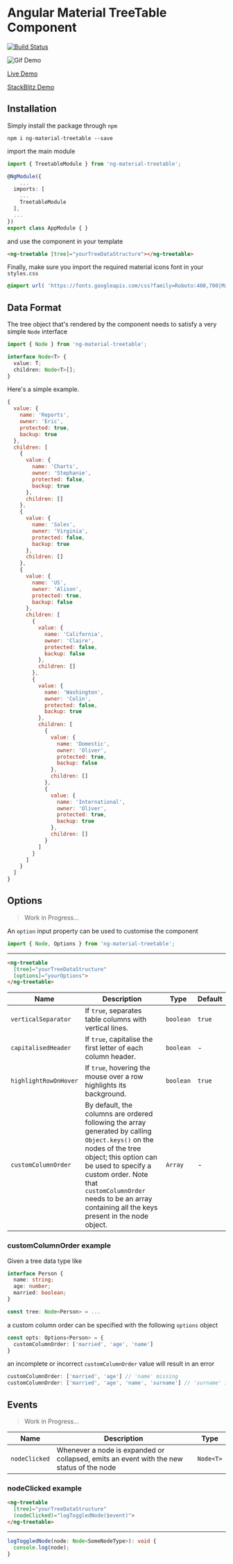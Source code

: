 # Angular Material TreeTable Component

[![Build Status](https://travis-ci.com/mlrv/ng-material-treetable.svg?branch=master)](https://travis-ci.com/mlrv/ng-material-tree-table)


![Gif Demo](https://media.giphy.com/media/64CInKKyLZZB31kKDc/giphy.gif)

[Live Demo](http://ng-material-treetable.surge.sh/)

[StackBlitz Demo](https://stackblitz.com/edit/angular-qnlruj)

## Installation

Simply install the package through `npm`

```
npm i ng-material-treetable --save
```

import the main module

```typescript
import { TreetableModule } from 'ng-material-treetable';

@NgModule({
    ...
  imports: [
    ...
    TreetableModule
  ],
  ...
})
export class AppModule { }
```

and use the component in your template

```html
<ng-treetable [tree]="yourTreeDataStructure"></ng-treetable>
```

Finally, make sure you import the required material icons font in your `styles.css`

```css
@import url( 'https://fonts.googleapis.com/css?family=Roboto:400,700|Material+Icons');
```

## Data Format

The tree object that's rendered by the component needs to satisfy a very simple `Node` interface

```typescript
import { Node } from 'ng-material-treetable';

interface Node<T> {
  value: T;
  children: Node<T>[];
}
```

Here's a simple example.


```javascript
{
  value: {
    name: 'Reports',
    owner: 'Eric',
    protected: true,
    backup: true
  },
  children: [
    {
      value: {
        name: 'Charts',
        owner: 'Stephanie',
        protected: false,
        backup: true
      },
      children: []
    },
    {
      value: {
        name: 'Sales',
        owner: 'Virginia',
        protected: false,
        backup: true
      },
      children: []
    },
    {
      value: {
        name: 'US',
        owner: 'Alison',
        protected: true,
        backup: false
      },
      children: [
        {
          value: {
            name: 'California',
            owner: 'Claire',
            protected: false,
            backup: false
          },
          children: []
        },
        {
          value: {
            name: 'Washington',
            owner: 'Colin',
            protected: false,
            backup: true
          },
          children: [
            {
              value: {
                name: 'Domestic',
                owner: 'Oliver',
                protected: true,
                backup: false
              },
              children: []
            },
            {
              value: {
                name: 'International',
                owner: 'Oliver',
                protected: true,
                backup: true
              },
              children: []
            }
          ]
        }
      ]
    }
  ]
}
```

## Options

> Work in Progress...

An `option` input property can be used to customise the component

```typescript
import { Node, Options } from 'ng-material-treetable';
```

---

```html
<ng-treetable
  [tree]="yourTreeDataStructure"
  [options]="yourOptions">
</ng-treetable>
```

| Name                  | Description                                                                                                                                                                                                                                                                                | Type      | Default |
|-----------------------|--------------------------------------------------------------------------------------------------------------------------------------------------------------------------------------------------------------------------------------------------------------------------------------------|-----------|---------|
| `verticalSeparator`   | If `true`, separates table columns with  vertical lines.                                                                                                                                                                                                                                   | `boolean` | `true`  |
| `capitalisedHeader`   | If `true`, capitalise the first letter of each column header.                                                                                                                                                                                                                              | `boolean` | -       |
| `highlightRowOnHover` | If `true`, hovering the mouse over a row highlights its background.                                                                                                                                                                                                                        | `boolean` | `true`  |
| `customColumnOrder`   | By default, the columns are ordered following  the array generated by calling `Object.keys()` on the nodes of the tree object; this option  can be used to specify a custom order. Note that `customColumnOrder` needs to be an  array containing all the keys present in the node object. | `Array`   | -       |

### customColumnOrder example

Given a tree data type like

```typescript
interface Person {
  name: string;
  age: number;
  married: boolean;
}

const tree: Node<Person> = ...
```

a custom column order can be specified with the following `options` object

```typescript
const opts: Options<Person> = {
  customColumnOrder: ['married', 'age', 'name']
}
```

an incomplete or incorrect `customColumnOrder` value will result in an error

```typescript
customColumnOrder: ['married', 'age'] // 'name' missing
customColumnOrder: ['married', 'age', 'name', 'surname'] // 'surname' is not a valid key
```

## Events

> Work in Progress...

| Name          | Description                                                                              | Type      |
|---------------|------------------------------------------------------------------------------------------|-----------|
| `nodeClicked` | Whenever a node is expanded or collapsed, emits an event with the new status of the node | `Node<T>` |

### nodeClicked example

```html
<ng-treetable
  [tree]="yourTreeDataStructure"
  (nodeClicked)="logToggledNode($event)">
</ng-treetable>
```

---

```typescript
logToggledNode(node: Node<SomeNodeType>): void {
  console.log(node);
}
```